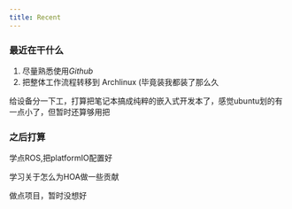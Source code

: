 ```yaml
---
title: Recent
---
```

### 最近在干什么

1. 尽量熟悉使用*Github*
2. 把整体工作流程转移到 Archlinux (毕竟装我都装了那么久

给设备分一下工，打算把笔记本搞成纯粹的嵌入式开发本了，感觉ubuntu划的有一点小了，但暂时还算够用把

### 之后打算

学点ROS,把platformIO配置好

学习关于怎么为HOA做一些贡献

做点项目，暂时没想好
